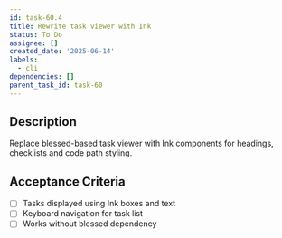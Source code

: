 ```yaml
---
id: task-60.4
title: Rewrite task viewer with Ink
status: To Do
assignee: []
created_date: '2025-06-14'
labels:
  - cli
dependencies: []
parent_task_id: task-60
---
```


## Description

Replace blessed-based task viewer with Ink components for headings, checklists and code path styling.

## Acceptance Criteria
- [ ] Tasks displayed using Ink boxes and text
- [ ] Keyboard navigation for task list
- [ ] Works without blessed dependency
